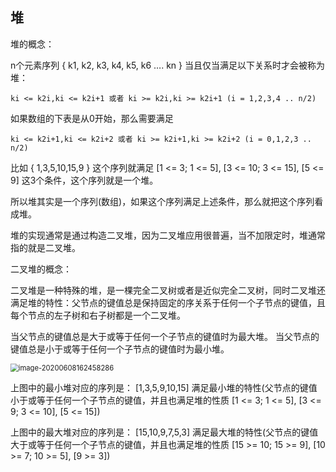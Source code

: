 ## 堆

堆的概念：

n个元素序列 { k1, k2, k3, k4, k5, k6 …. kn } 当且仅当满足以下关系时才会被称为堆：

```
ki <= k2i,ki <= k2i+1 或者 ki >= k2i,ki >= k2i+1 (i = 1,2,3,4 .. n/2)
```

如果数组的下表是从0开始，那么需要满足

```
ki <= k2i+1,ki <= k2i+2 或者 ki >= k2i+1,ki >= k2i+2 (i = 0,1,2,3 .. n/2)
```

比如 { 1,3,5,10,15,9 } 这个序列就满足 [1 <= 3; 1 <= 5], [3 <= 10; 3 <= 15], [5 <= 9] 这3个条件，这个序列就是一个堆。

所以堆其实是一个序列(数组)，如果这个序列满足上述条件，那么就把这个序列看成堆。

堆的实现通常是通过构造二叉堆，因为二叉堆应用很普遍，当不加限定时，堆通常指的就是二叉堆。



二叉堆的概念：

二叉堆是一种特殊的堆，是一棵完全二叉树或者是近似完全二叉树，同时二叉堆还满足堆的特性：父节点的键值总是保持固定的序关系于任何一个子节点的键值，且每个节点的左子树和右子树都是一个二叉堆。

当父节点的键值总是大于或等于任何一个子节点的键值时为最大堆。 当父节点的键值总是小于或等于任何一个子节点的键值时为最小堆。

<img src="http://qb1771xly.bkt.clouddn.com/image-20200608162458286.png" alt="image-20200608162458286" style="zoom:80%;" />



上图中的最小堆对应的序列是： [1,3,5,9,10,15] 满足最小堆的特性(父节点的键值小于或等于任何一个子节点的键值，并且也满足堆的性质 [1 <= 3; 1 <= 5], [3 <= 9; 3 <= 10], [5 <= 15])

上图中的最大堆对应的序列是： [15,10,9,7,5,3] 满足最大堆的特性(父节点的键值大于或等于任何一个子节点的键值，并且也满足堆的性质 [15 >= 10; 15 >= 9], [10 >= 7; 10 >= 5], [9 >= 3])